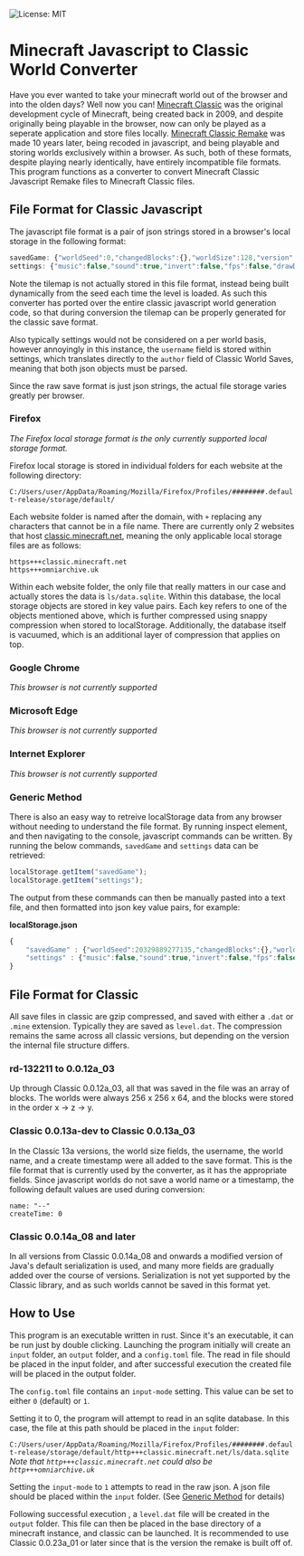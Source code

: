 ![License: MIT](https://img.shields.io/badge/License-MIT-blue.svg)
# Minecraft Javascript to Classic World Converter
Have you ever wanted to take your minecraft world out of the browser and into the olden days? Well now you can!
[Minecraft Classic](https://minecraft.wiki/w/Java_Edition_Classic) was the original development cycle of Minecraft, being created back in 2009, and despite originally being playable in the browser, now can only be played as a seperate application and store files locally. [Minecraft Classic Remake](https://classic.minecraft.net) was made 10 years later, being recoded in javascript, and being playable and storing worlds exclusively within a browser. As such, both of these formats, despite playing nearly identically, have entirely incompatible file formats. This program functions as a converter to convert Minecraft Classic Javascript Remake files to Minecraft Classic files.

## File Format for Classic Javascript
The javascript file format is a pair of json strings stored in a browser's local storage in the following format:

 ```js
savedGame: {"worldSeed":0,"changedBlocks":{},"worldSize":128,"version":1}
settings: {"music":false,"sound":true,"invert":false,"fps":false,"drawDistance":0,"forward":"W","left":"A","backward":"S","right":"D","jump":"<space>","build":"B","chat":"T","fog":"F","saveLoc":"<enter>","loadLoc":"R","username":"name"}
 ```

Note the tilemap is not actually stored in this file format, instead being built dynamically from the seed each time the level is loaded. As such this converter has ported over the entire classic javascript world generation code, so that during conversion the tilemap can be properly generated for the classic save format. 

Also typically settings would not be considered on a per world basis, however annoyingly in this instance, the `username` field is stored within settings, which translates directly to the `author` field of Classic World Saves, meaning that both json objects must be parsed.

Since the raw save format is just json strings, the actual file storage varies greatly per browser. 

### Firefox
*The Firefox local storage format is the only currently supported local storage format.*

Firefox local storage is stored in individual folders for each website at the following directory:

`C:/Users/user/AppData/Roaming/Mozilla/Firefox/Profiles/########.default-release/storage/default/`

Each website folder is named after the domain, with `+` replacing any characters that cannot be in a file name. There are currently only 2 websites that host [classic.minecraft.net](https://classic.minecraft.net), meaning the only applicable local storage files are as follows:

```
https+++classic.minecraft.net
https+++omniarchive.uk
```

Within each website folder, the only file that really matters in our case and actually stores the data is `ls/data.sqlite`. Within this database, the local storage objects are stored in key value pairs. Each key refers to one of the objects mentioned above, which is further compressed using snappy compression when stored to localStorage. Additionally, the database itself is vacuumed, which is an additional layer of compression that applies on top.

### Google Chrome
*This browser is not currently supported*

### Microsoft Edge
*This browser is not currently supported*

### Internet Explorer
*This browser is not currently supported*

### Generic Method
There is also an easy way to retreive localStorage data from any browser without needing to understand the file format. By running inspect element, and then navigating to the console, javascript commands can be written. By running the below commands, `savedGame` and `settings` data can be retrieved:

```js
localStorage.getItem("savedGame");
localStorage.getItem("settings");
```

The output from these commands can then be manually pasted into a text file, and then formatted into json key value pairs, for example:

**localStorage.json**
```js
{
    "savedGame" : {"worldSeed":20329889277135,"changedBlocks":{},"worldSize":256,"version":1},
    "settings" : {"music":false,"sound":true,"invert":false,"fps":false,"drawDistance":0,"forward":"W","left":"A","backward":"S","right":"D","jump":"<space>","build":"B","chat":"T","fog":"F","saveLoc":"<enter>","loadLoc":"R","username":"noname"}
}
```
## File Format for Classic
All save files in classic are gzip compressed, and saved with either a `.dat` or `.mine` extension. Typically they are saved as `level.dat`. The compression remains the same across all classic versions, but depending on the version the internal file structure differs.

### rd-132211 to 0.0.12a_03
Up through Classic 0.0.12a_03, all that was saved in the file was an array of blocks. The worlds were always 256 x 256 x 64, and the blocks were stored in the order x -> z -> y.

### Classic 0.0.13a-dev to Classic 0.0.13a_03
In the Classic 13a versions, the world size fields, the username, the world name, and a create timestamp were all added to the save format. This is the file format that is currently used by the converter, as it has the appropriate fields. Since javascript worlds do not save a world name or a timestamp, the following default values are used during conversion:

```
name: "--"
createTime: 0
```

### Classic 0.0.14a_08 and later
In all versions from Classic 0.0.14a_08 and onwards a modified version of Java's default serialization is used, and many more fields are gradually added over the course of versions. Serialization is not yet supported by the Classic library, and as such worlds cannot be saved in this format yet.

## How to Use
This program is an executable written in rust. Since it's an executable, it can be run just by double clicking. Launching the program initially will create an `input` folder, an `output` folder, and a `config.toml` file. The read in file should be placed in the input folder, and after successful execution the created file will be placed in the output folder.

The `config.toml` file contains an `input-mode` setting. This value can be set to either `0` (default) or `1`. 

Setting it to 0, the program will attempt to read in an sqlite database. In this case, the file at this path should be placed in the `input` folder:

`C:/Users/user/AppData/Roaming/Mozilla/Firefox/Profiles/########.default-release/storage/default/http+++classic.minecraft.net/ls/data.sqlite`
*Note that `http+++classic.minecraft.net` could also be `http+++omniarchive.uk`*

Setting the `input-mode` to `1` attempts to read in the raw json. A json file should be placed within the `input` folder. (See [Generic Method](#generic-method) for details)

Following successful execution , a `level.dat` file will be created in the `output` folder. This file can then be placed in the base directory of a minecraft instance, and classic can be launched. It is recommended to use Classic 0.0.23a_01 or later since that is the version the remake is built off of.